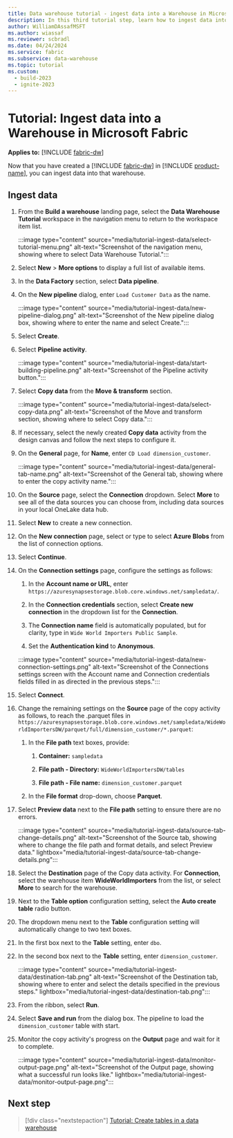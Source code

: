 ```yaml
---
title: Data warehouse tutorial - ingest data into a Warehouse in Microsoft Fabric
description: In this third tutorial step, learn how to ingest data into the warehouse you created in the last step.
author: WilliamDAssafMSFT
ms.author: wiassaf
ms.reviewer: scbradl
ms.date: 04/24/2024
ms.service: fabric
ms.subservice: data-warehouse
ms.topic: tutorial
ms.custom:
  - build-2023
  - ignite-2023
---
```


# Tutorial: Ingest data into a Warehouse in Microsoft Fabric

**Applies to:** [!INCLUDE [fabric-dw](includes/applies-to-version/fabric-dw.md)]

Now that you have created a [!INCLUDE [fabric-dw](includes/fabric-dw.md)] in [!INCLUDE [product-name](../includes/product-name.md)], you can ingest data into that warehouse.

## Ingest data

1. From the **Build a warehouse** landing page, select the **Data Warehouse Tutorial** workspace in the navigation menu to return to the workspace item list.

   :::image type="content" source="media/tutorial-ingest-data/select-tutorial-menu.png" alt-text="Screenshot of the navigation menu, showing where to select Data Warehouse Tutorial.":::

1. Select **New** > **More options** to display a full list of available items.

1. In the **Data Factory** section, select **Data pipeline**.

1. On the **New pipeline** dialog, enter `Load Customer Data` as the name.

   :::image type="content" source="media/tutorial-ingest-data/new-pipeline-dialog.png" alt-text="Screenshot of the New pipeline dialog box, showing where to enter the name and select Create.":::

1. Select **Create**.

1. Select **Pipeline activity**.

   :::image type="content" source="media/tutorial-ingest-data/start-building-pipeline.png" alt-text="Screenshot of the Pipeline activity button.":::

1. Select **Copy data** from the **Move & transform** section.

   :::image type="content" source="media/tutorial-ingest-data/select-copy-data.png" alt-text="Screenshot of the Move and transform section, showing where to select Copy data.":::

1. If necessary, select the newly created **Copy data** activity from the design canvas and follow the next steps to configure it.

1. On the **General** page, for **Name**, enter `CD Load dimension_customer`.

   :::image type="content" source="media/tutorial-ingest-data/general-tab-name.png" alt-text="Screenshot of the General tab, showing where to enter the copy activity name.":::

1. On the **Source** page, select the **Connection** dropdown. Select **More** to see all of the data sources you can choose from, including data sources in your local OneLake data hub.

1. Select **New** to create a new connection.

1. On the **New connection** page, select or type to select **Azure Blobs** from the list of connection options.

1. Select **Continue**.

1. On the **Connection settings** page, configure the settings as follows:

   1. In the **Account name or URL**, enter `https://azuresynapsestorage.blob.core.windows.net/sampledata/`.

   1. In the **Connection credentials** section, select **Create new connection** in the dropdown list for the **Connection**. 

   1. The **Connection name** field is automatically populated, but for clarity, type in `Wide World Importers Public Sample`.

   1. Set the **Authentication kind** to **Anonymous**.

   :::image type="content" source="media/tutorial-ingest-data/new-connection-settings.png" alt-text="Screenshot of the Connections settings screen with the Account name and Connection credentials fields filled in as directed in the previous steps.":::

1. Select **Connect**.

1. Change the remaining settings on the **Source** page of the copy activity as follows, to reach the .parquet files in `https://azuresynapsestorage.blob.core.windows.net/sampledata/WideWorldImportersDW/parquet/full/dimension_customer/*.parquet`:

   1. In the **File path** text boxes, provide:

       1. **Container:** `sampledata`

       1. **File path - Directory:** `WideWorldImportersDW/tables`

       1. **File path - File name:** `dimension_customer.parquet`

   1. In the **File format** drop-down, choose **Parquet**.

1. Select **Preview data** next to the **File path** setting to ensure there are no errors.

   :::image type="content" source="media/tutorial-ingest-data/source-tab-change-details.png" alt-text="Screenshot of the Source tab, showing where to change the file path and format details, and select Preview data." lightbox="media/tutorial-ingest-data/source-tab-change-details.png"::: <!-- TODO UPDATE -->

1. Select the **Destination** page of the Copy data activity. For **Connection**, select the warehouse item **WideWorldImporters** from the list, or select **More** to search for the warehouse.

1. Next to the **Table option** configuration setting, select the **Auto create table** radio button.

1. The dropdown menu next to the **Table** configuration setting will automatically change to two text boxes.

1. In the first box next to the **Table** setting, enter `dbo`.

1. In the second box next to the **Table** setting, enter `dimension_customer`.

   :::image type="content" source="media/tutorial-ingest-data/destination-tab.png" alt-text="Screenshot of the Destination tab, showing where to enter and select the details specified in the previous steps." lightbox="media/tutorial-ingest-data/destination-tab.png":::

1. From the ribbon, select **Run**.

1. Select **Save and run** from the dialog box. The pipeline to load the `dimension_customer` table with start.

1. Monitor the copy activity's progress on the **Output** page and wait for it to complete.

   :::image type="content" source="media/tutorial-ingest-data/monitor-output-page.png" alt-text="Screenshot of the Output page, showing what a successful run looks like." lightbox="media/tutorial-ingest-data/monitor-output-page.png":::

## Next step

> [!div class="nextstepaction"]
> [Tutorial: Create tables in a data warehouse](tutorial-create-tables.md)
